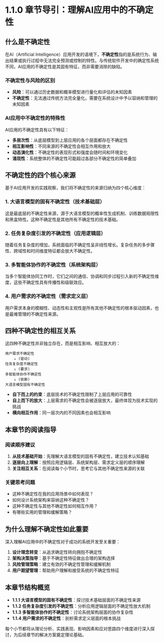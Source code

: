 # 1.1.0 章节导引：理解AI应用中的不确定性

## 什么是不确定性

在AI（Artificial Intelligence）应用开发的语境下，**不确定性**指的是系统行为、输出结果或执行过程中无法完全预测或控制的特性。与传统软件开发中的确定性系统不同，AI应用的不确定性是其固有特征，而非需要消除的缺陷。

### 不确定性与风险的区别

- **风险**：可以通过历史数据和概率模型进行量化和评估的未知因素
- **不确定性**：无法通过传统方法完全量化，需要在系统设计中予以容纳和管理的未知因素

### AI应用中不确定性的特殊性

AI应用的不确定性具有以下特征：
- **多层次性**：从底层模型到上层应用的各个层面都存在不确定性
- **相互影响性**：不同来源的不确定性会相互作用和放大
- **动态演化性**：不确定性的表现形式和强度会随时间和环境变化
- **涌现性**：系统整体的不确定性可能超过各部分不确定性的简单叠加

## 不确定性的四个核心来源

基于AI应用开发的实践观察，我们将不确定性的来源归纳为四个核心维度：

### 1. 大语言模型的固有不确定性（技术基础层）
这是最底层的不确定性来源，源于大语言模型的概率性生成机制、训练数据局限性和黑盒特性。这种不确定性是其他所有不确定性的技术基础。

### 2. 任务复杂度引发的不确定性（应用逻辑层）
随着任务复杂度的增加，系统面临的不确定性呈非线性增长。复杂任务的多步骤性、跨域性和时间维度特征都会放大不确定性。

### 3. 多智能体协作的不确定性（系统架构层）
当多个智能体协同工作时，它们之间的通信、协调和同步过程引入新的不确定性维度，这些不确定性具有传播性和级联效应。

### 4. 用户需求的不确定性（需求定义层）
用户需求本身的模糊性、动态性和主观性是所有其他不确定性的根本驱动因素，也是最难管理的不确定性来源。

## 四种不确定性的相互关系

这四种不确定性并非独立存在，而是相互影响、相互放大的：

```
用户需求不确定性 
    ↓ (驱动)
任务复杂度不确定性 
    ↓ (要求)
多智能体协作不确定性 
    ↓ (依赖)
大语言模型固有不确定性
```

- **自下而上的约束**：底层技术的不确定性限制了上层应用的可靠性
- **自上而下的放大**：上层需求的不确定性会被逐层放大，最终体现为技术实现的挑战
- **横向相互作用**：同一层次内的不同因素也会相互影响

## 本章节的阅读指导

### 阅读顺序建议
1. **从技术基础开始**：先理解大语言模型的固有不确定性，建立技术认知基础
2. **逐层向上理解**：按照应用逻辑层、系统架构层、需求定义层的顺序理解
3. **关注相互关系**：在阅读每个小节时，思考它与其他不确定性来源的关联

### 关键思考问题
- 这种不确定性在我的应用场景中如何表现？
- 如何设计系统架构来容纳这种不确定性？
- 这种不确定性与其他不确定性如何相互作用？
- 有哪些实用的管理和缓解策略？

## 为什么理解不确定性如此重要

深入理解AI应用中的不确定性对于成功的系统开发至关重要：

1. **设计理念转变**：从追求确定性转向拥抱不确定性
2. **架构决策指导**：基于不确定性特征做出合理的架构选择
3. **风险管理策略**：建立有效的不确定性管理和缓解机制
4. **用户期望管理**：帮助用户理解和接受系统的不确定性特征

## 本章节结构概览

- **1.1.1 大语言模型的固有不确定性**：探讨技术基础层面的不确定性来源
- **1.1.2 任务复杂度引发的不确定性**：分析应用逻辑层面的不确定性放大机制
- **1.1.3 多智能体协作的不确定性**：讨论系统架构层面的协作复杂性
- **1.1.4 用户需求的不确定性**：剖析需求定义层面的根本挑战

每个小节都将从理论分析、实践表现、影响因素和应对思路四个维度进行深入探讨，为后续章节的解决方案奠定理论基础。
